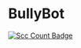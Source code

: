 # BullyBot
[![Scc Count Badge](https://sloc.xyz/github/Zackattak01/BullyBot/)](https://github.com/Zackattak01/BullyBot/)
